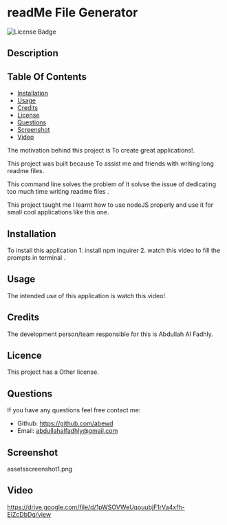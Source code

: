 # readMe File Generator

![License Badge](https://img.shields.io/badge/license-Other-green.svg)

## Description

## Table Of Contents

- [Installation](#installation)
- [Usage](#usage)
- [Credits](#credits)
- [License](#license)
- [Questions](#questions)
- [Screenshot](#screenshot)
- [Video](#video)

The motivation behind this project is To create great applications!.

This project was built because To assist me and friends with writing long readme files.

This command line solves the problem of It solvse the issue of dedicating too much time writing readme files .

This project taught me I learnt how to use nodeJS properly and use it for small cool applications like this one.

## Installation

To install this application 1. install npm inquirer 2. watch this video to fill the prompts in terminal .

## Usage

The intended use of this application is watch this video!.

## Credits

The development person/team responsible for this is Abdullah Al Fadhly.

## Licence

This project has a Other license.

## Questions

If you have any questions feel free contact me:

- Github: https://github.com/abewd
- Email: abdullahalfadhly@gmail.com

## Screenshot

assetsscreenshot1.png

## Video

https://drive.google.com/file/d/1pWSOVWeUqouubjF1rVa4xfh-EiZcDbDg/view
